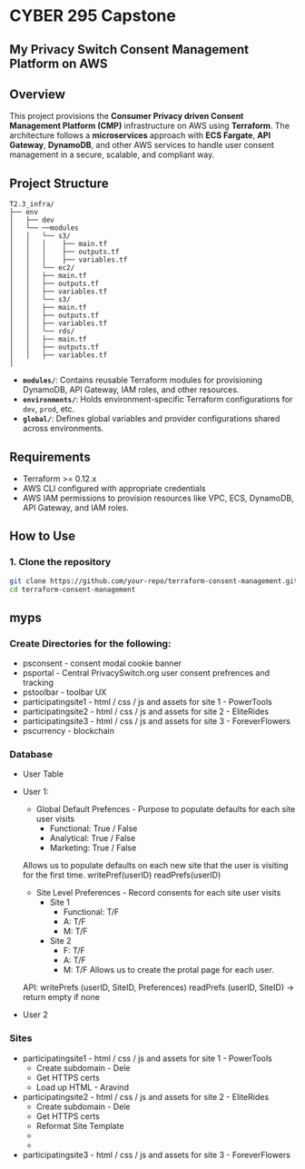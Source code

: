 # CYBER 295 Capstone

## My Privacy Switch Consent Management Platform on AWS

## Overview

This project provisions the **Consumer Privacy driven Consent Management Platform (CMP)** infrastructure on AWS using **Terraform**. The architecture follows a **microservices** approach with **ECS Fargate**, **API Gateway**, **DynamoDB**, and other AWS services to handle user consent management in a secure, scalable, and compliant way.

## Project Structure

```
T2.3_infra/
├── env
│   ├── dev
│   └── ──modules
│   │   └── s3/
│   │   │    ├── main.tf
│   │   │    ├── outputs.tf
│   │   │    ├── variables.tf
│   │   └── ec2/
│   │   ├── main.tf
│   │   ├── outputs.tf
│   │   ├── variables.tf
│   │   └── s3/
│   │   ├── main.tf
│   │   ├── outputs.tf
│   │   ├── variables.tf
│   │   └── rds/
│   │   ├── main.tf
│   │   ├── outputs.tf
│   │   ├── variables.tf
│
```

- **`modules/`**: Contains reusable Terraform modules for provisioning DynamoDB, API Gateway, IAM roles, and other resources.
- **`environments/`**: Holds environment-specific Terraform configurations for `dev`, `prod`, etc.
- **`global/`**: Defines global variables and provider configurations shared across environments.

## Requirements

- Terraform >= 0.12.x
- AWS CLI configured with appropriate credentials
- AWS IAM permissions to provision resources like VPC, ECS, DynamoDB, API Gateway, and IAM roles.

## How to Use

### 1. Clone the repository

```bash
git clone https://github.com/your-repo/terraform-consent-management.git
cd terraform-consent-management
```

## myps

### Create Directories for the following:
 - psconsent - consent modal cookie banner
 - psportal - Central PrivacySwitch.org user consent prefrences and tracking
 - pstoolbar - toolbar UX
 - participatingsite1 - html / css / js and assets for site 1 - PowerTools
 - participatingsite2 - html / css / js and assets for site 2 - EliteRides
 - participatingsite3 - html / css / js and assets for site 3 - ForeverFlowers
 - pscurrency - blockchain

### Database
- User Table
- User 1:
   - Global Default Prefences - Purpose to populate defaults for each site user visits
      - Functional: True / False
      - Analytical: True / False
      - Marketing: True / False

    Allows us to populate defaults on each new site that the user is visiting for the first time.
    writePref(userID)
    readPrefs(userID)

    - Site Level Preferences - Record consents for each site user visits
       - Site 1
          - Functional: T/F
          - A: T/F
          - M: T/F
       - Site 2
         - F: T/F
         - A: T/F
         - M: T/F
     Allows us to create the protal page for each user.

     API:
      writePrefs (userID, SiteID, Preferences)
      readPrefs (userID, SiteID) -> return empty if none

- User 2

### Sites
 - participatingsite1 - html / css / js and assets for site 1 - PowerTools
   - Create subdomain - Dele
   - Get HTTPS certs
   - Load up HTML - Aravind
 - participatingsite2 - html / css / js and assets for site 2 - EliteRides
   - Create subdomain - Dele
   - Get HTTPS certs
   - Reformat Site Template
   - 
   - 
 - participatingsite3 - html / css / js and assets for site 3 - ForeverFlowers


